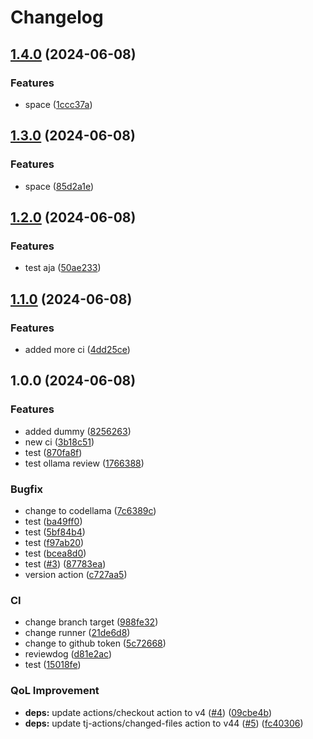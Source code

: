 # Changelog

## [1.4.0](https://github.com/sswastioyono18/dummy-go-blueprint/compare/v1.3.0...v1.4.0) (2024-06-08)


### Features

* space ([1ccc37a](https://github.com/sswastioyono18/dummy-go-blueprint/commit/1ccc37a2bb1f734250a1c879dab3283d9c95d6f0))

## [1.3.0](https://github.com/sswastioyono18/dummy-go-blueprint/compare/v1.2.0...v1.3.0) (2024-06-08)


### Features

* space ([85d2a1e](https://github.com/sswastioyono18/dummy-go-blueprint/commit/85d2a1e45e98e8a78f28d9798a2ec8f4744ea7bb))

## [1.2.0](https://github.com/sswastioyono18/dummy-go-blueprint/compare/v1.1.0...v1.2.0) (2024-06-08)


### Features

* test aja ([50ae233](https://github.com/sswastioyono18/dummy-go-blueprint/commit/50ae2335cf81e51959ed6eb5ae8c75c77a8c2af6))

## [1.1.0](https://github.com/sswastioyono18/dummy-go-blueprint/compare/v1.0.0...v1.1.0) (2024-06-08)


### Features

* added more ci ([4dd25ce](https://github.com/sswastioyono18/dummy-go-blueprint/commit/4dd25ce67240ac8953eb9d4672df59a597d1a5e7))

## 1.0.0 (2024-06-08)


### Features

* added dummy ([8256263](https://github.com/sswastioyono18/dummy-go-blueprint/commit/82562634df00a05e5635905ed638c5e8702e13b8))
* new ci ([3b18c51](https://github.com/sswastioyono18/dummy-go-blueprint/commit/3b18c51e449229c144128498d0b149a3017d0ffe))
* test ([870fa8f](https://github.com/sswastioyono18/dummy-go-blueprint/commit/870fa8fb30ec276335b4ed34c9bb655ee9d32850))
* test ollama review ([1766388](https://github.com/sswastioyono18/dummy-go-blueprint/commit/1766388e1f8822bea6a00be26244c1a94a90f874))


### Bugfix

* change to codellama ([7c6389c](https://github.com/sswastioyono18/dummy-go-blueprint/commit/7c6389cac978b531761d0119db6777f9585c9638))
* test ([ba49ff0](https://github.com/sswastioyono18/dummy-go-blueprint/commit/ba49ff07b9849207e6c6f6f8f32303f67d06dcd6))
* test ([5bf84b4](https://github.com/sswastioyono18/dummy-go-blueprint/commit/5bf84b44b0fd48e88179cfcbe367ed5873fc21d6))
* test ([f97ab20](https://github.com/sswastioyono18/dummy-go-blueprint/commit/f97ab20e60f8037594455012a393cf1cb2efdff3))
* test ([bcea8d0](https://github.com/sswastioyono18/dummy-go-blueprint/commit/bcea8d0bf555a8a0743e4c9a9e7240b96f8d68c1))
* test ([#3](https://github.com/sswastioyono18/dummy-go-blueprint/issues/3)) ([87783ea](https://github.com/sswastioyono18/dummy-go-blueprint/commit/87783eaf5f0a116b2ce910b0a2840698369f837e))
* version action ([c727aa5](https://github.com/sswastioyono18/dummy-go-blueprint/commit/c727aa5e3ed5624a9159460260ea71630fc29141))


### CI

* change branch target ([988fe32](https://github.com/sswastioyono18/dummy-go-blueprint/commit/988fe32ff475eb30c3a21c98f92ae67ab1940c26))
* change runner ([21de6d8](https://github.com/sswastioyono18/dummy-go-blueprint/commit/21de6d84f4f3c72a4086bf7346e00906434ca812))
* change to github token ([5c72668](https://github.com/sswastioyono18/dummy-go-blueprint/commit/5c72668fbed9b687fa23384dd61dbdbbf272a598))
* reviewdog ([d81e2ac](https://github.com/sswastioyono18/dummy-go-blueprint/commit/d81e2acbe262b372289c1c0433ec77318facc45b))
* test ([15018fe](https://github.com/sswastioyono18/dummy-go-blueprint/commit/15018fe65b48cac239c45cafd0302c119cb08eff))


### QoL Improvement

* **deps:** update actions/checkout action to v4 ([#4](https://github.com/sswastioyono18/dummy-go-blueprint/issues/4)) ([09cbe4b](https://github.com/sswastioyono18/dummy-go-blueprint/commit/09cbe4bc51cc255c0542b6053b12d76254c32f5c))
* **deps:** update tj-actions/changed-files action to v44 ([#5](https://github.com/sswastioyono18/dummy-go-blueprint/issues/5)) ([fc40306](https://github.com/sswastioyono18/dummy-go-blueprint/commit/fc40306d22bb7dc82c87da473a2a783f85c4eded))

